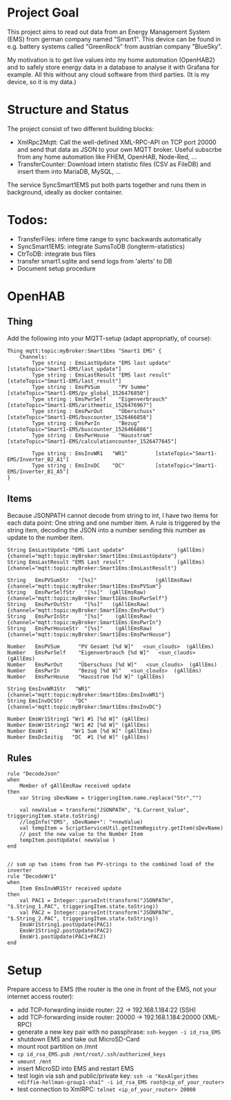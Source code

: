 # Project Goal
This project aims to read out data from an Energy Management System (EMS) from german company named "Smart1". This device can be found in e.g. battery systems called "GreenRock" from austrian company "BlueSky".

My motivation is to get live values into my home automation (OpenHAB2) and to safely store energy data in a database to analyse it with Grafana for example. All this without any cloud software from third parties. (It is my device, so it is my data.)

# Structure and Status
The project consist of two different building blocks:
- XmlRpc2Mqtt: Call the well-defined XML-RPC-API on TCP port 20000 and send that data as JSON to your own MQTT broker. Useful subscrbe from any home automation like FHEM, OpenHAB, Node-Red, ...
- TransferCounter: Download intern statistic files (CSV as FileDB) and insert them into MariaDB, MySQL, ...

The service SyncSmart1EMS put both parts together and runs them in background, ideally as docker container.


# Todos:
- TransferFiles: infere time range to sync backwards automatically
- SyncSmart1EMS: integrate SumsToDB (longterm-statistics)
- CtrToDB: integrate bus files
- transfer smart1.sqlite and send logs from 'alerts' to DB
- Document setup procedure


# OpenHAB
## Thing
Add the following into your MQTT-setup (adapt appropriatly, of course):

    Thing mqtt:topic:myBroker:Smart1Ems "Smart1 EMS" {
        Channels:
            Type string : EmsLastUpdate "EMS last update"   [stateTopic="Smart1-EMS/last_update"]
            Type string : EmsLastResult "EMS last result"   [stateTopic="Smart1-EMS/last_result"]
            Type string : EmsPVSum      "PV Summe"          [stateTopic="Smart1-EMS/pv_global_1526476850"]
            Type string : EmsPwrSelf    "Eigenverbrauch"    [stateTopic="Smart1-EMS/arithmetic_1526476967"]
            Type string : EmsPwrOut     "Überschuss"        [stateTopic="Smart1-EMS/buscounter_1526466858"]
            Type string : EmsPwrIn      "Bezug"             [stateTopic="Smart1-EMS/buscounter_1526466886"]
            Type string : EmsPwrHouse   "Hausstrom"         [stateTopic="Smart1-EMS/calculationcounter_1526477645"]

            Type string : EmsInvWR1   "WR1"         [stateTopic="Smart1-EMS/Inverter_B2_A1"]
            Type string : EmsInvDC    "DC"          [stateTopic="Smart1-EMS/Inverter_B1_A5"]
    }

## Items

Because JSONPATH cannot decode from string to int, I have two items for each data point: One string and one number item. A rule is triggered by the string item, decoding the JSON into a number sending this number as update to the number item.

    String EmsLastUpdate "EMS Last update"                 (gAllEms)    {channel="mqtt:topic:myBroker:Smart1Ems:EmsLastUpdate"} 
    String EmsLastResult "EMS Last result"                 (gAllEms)    {channel="mqtt:topic:myBroker:Smart1Ems:EmsLastResult"} 

    String   EmsPVSumStr   "[%s]"                   (gAllEmsRaw) {channel="mqtt:topic:myBroker:Smart1Ems:EmsPVSum"} 
    String   EmsPwrSelfStr   "[%s]"  (gAllEmsRaw) {channel="mqtt:topic:myBroker:Smart1Ems:EmsPwrSelf"} 
    String   EmsPwrOutStr    "[%s]"   (gAllEmsRaw) {channel="mqtt:topic:myBroker:Smart1Ems:EmsPwrOut"} 
    String   EmsPwrInStr     "[%s]"    (gAllEmsRaw) {channel="mqtt:topic:myBroker:Smart1Ems:EmsPwrIn"} 
    String   EmsPwrHouseStr  "[%s]"    (gAllEmsRaw) {channel="mqtt:topic:myBroker:Smart1Ems:EmsPwrHouse"} 

    Number   EmsPVSum      "PV Gesamt [%d W]"   <sun_clouds>  (gAllEms)   
    Number   EmsPwrSelf    "Eigenverbrauch [%d W]"   <sun_clouds>  (gAllEms)   
    Number   EmsPwrOut     "Überschuss [%d W]"   <sun_clouds>  (gAllEms)   
    Number   EmsPwrIn      "Bezug [%d W]"   <sun_clouds>  (gAllEms)   
    Number   EmsPwrHouse   "Hausstrom [%d W]" (gAllEms)

    String EmsInvWR1Str   "WR1" {channel="mqtt:topic:myBroker:Smart1Ems:EmsInvWR1"}
    String EmsInvDCStr    "DC"  {channel="mqtt:topic:myBroker:Smart1Ems:EmsInvDC"}

    Number EmsWr1String1 "Wr1 #1 [%d W]" (gAllEms)
    Number EmsWr1String2 "Wr1 #2 [%d W]" (gAllEms)
    Number EmsWr1        "Wr1 Sum [%d W]" (gAllEms)
    Number EmsDcSeitig   "DC  #1 [%d W]" (gAllEms)

## Rules

    rule "DecodeJson"
    when 
        Member of gAllEmsRaw received update 
    then
        var String sDevName = triggeringItem.name.replace("Str","")

        val newValue = transform("JSONPATH", "$.Current_Value", triggeringItem.state.toString)
        //logInfo("EMS", sDevName+": "+newValue)
        val tempItem = ScriptServiceUtil.getItemRegistry.getItem(sDevName)
        // post the new value to the Number Item
        tempItem.postUpdate( newValue )
    end


    // sum up two items from two PV-strings to the combined load of the inverter
    rule "DecodeWr1"
    when
        Item EmsInvWR1Str received update
    then
        val PAC1 = Integer::parseInt(transform("JSONPATH", "$.String_1.PAC", triggeringItem.state.toString))
        val PAC2 = Integer::parseInt(transform("JSONPATH", "$.String_2.PAC", triggeringItem.state.toString))
        EmsWr1String1.postUpdate(PAC1)
        EmsWr1String2.postUpdate(PAC2)
        EmsWr1.postUpdate(PAC1+PAC2)
    end



# Setup
Prepare access to EMS (the router is the one in front of the EMS, not your internet access router):
- add TCP-forwarding inside router: 22 -> 192.168.1.184:22 (SSH)
- add TCP-forwarding inside router: 20000 -> 192.168.1.184:20000 (XML-RPC)
- generate a new key pair with no passphrase: `ssh-keygen -i id_rsa_EMS`
- shutdown EMS and take out MicroSD-Card
- mount root partition on /mnt
- `cp id_rsa_EMS.pub /mnt/root/.ssh/authorized_keys`
- `umount /mnt`
- insert MicroSD into EMS and restart EMS
- test login via ssh and public/private key:
  `ssh -o "KexAlgorithms +diffie-hellman-group1-sha1" -i id_rsa_EMS root@<ip_of_your_router>`
- test connection to XmlRPC: `telnet <ip_of_your_router> 20000`  

